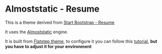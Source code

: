 # Almoststatic - Resume

This is a theme derived from [Start Bootstrap - Resume](https://startbootstrap.com/theme/resume/)

It uses the [Almoststatic](https://pypi.org/project/almoststatic/) engine.

It is built from [Flatstep theme](https://gitlab.com/almoststatic-themes/flatstep), to configure it you can follow this [tutorial](http://flatstep.claudiodriussi.it/tutorial.html), **but you have to adjust it for your environment**



